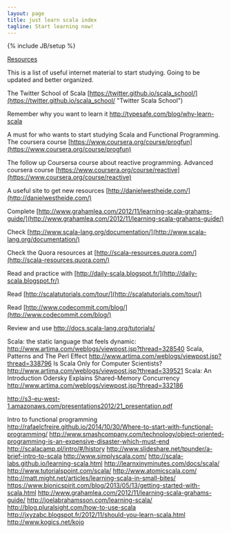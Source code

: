 ```yaml
---
layout: page
title: just learn scala index
tagline: Start learning now!
---
```

{% include JB/setup %}

[Resources](../resources.html)

This is a list of useful internet material to start studying. Going to be updated and better organized.  

The Twitter School of Scala [https://twitter.github.io/scala_school/](https://twitter.github.io/scala_school/ "Twitter Scala School")

Remember why you want to learn it [http://typesafe.com/blog/why-learn-scala ](http://typesafe.com/blog/why-learn-scala  "why-learn-scala")  

A must for who wants to start studying Scala and Functional Programming. The coursera course [https://www.coursera.org/course/progfun](https://www.coursera.org/course/progfun) 

The follow up Coursersa course about reactive programming. Advanced coursera course [https://www.coursera.org/course/reactive](https://www.coursera.org/course/reactive)  

A useful site to get new resources [http://danielwestheide.com/](http://danielwestheide.com/)  

Complete [http://www.grahamlea.com/2012/11/learning-scala-grahams-guide/](http://www.grahamlea.com/2012/11/learning-scala-grahams-guide/)  

Check [http://www.scala-lang.org/documentation/](http://www.scala-lang.org/documentation/) 

Check the Quora resources at [http://scala-resources.quora.com/](http://scala-resources.quora.com/) 

Read and practice with [http://daily-scala.blogspot.fr/](http://daily-scala.blogspot.fr/)  

Read [http://scalatutorials.com/tour/](http://scalatutorials.com/tour/)

Read [http://www.codecommit.com/blog/](http://www.codecommit.com/blog/) 

Review and use [http://docs.scala-lang.org/tutorials/ ](http://docs.scala-lang.org/tutorials/) 



Scala: the static language that feels dynamic: http://www.artima.com/weblogs/viewpost.jsp?thread=328540
Scala, Patterns and The Perl Effect http://www.artima.com/weblogs/viewpost.jsp?thread=338796 
Is Scala Only for Computer Scientists?
http://www.artima.com/weblogs/viewpost.jsp?thread=339521 
Scala: An Introduction
Odersky Explains Shared-Memory Concurrency
http://www.artima.com/weblogs/viewpost.jsp?thread=332186

http://s3-eu-west-1.amazonaws.com/presentations2012/21_presentation.pdf

Intro to functional programming http://rafaelcfreire.github.io/2014/10/30/Where-to-start-with-functional-programming/
http://www.smashcompany.com/technology/object-oriented-programming-is-an-expensive-disaster-which-must-end
http://scalacamp.pl/intro/#/history
http://www.slideshare.net/tpunder/a-brief-intro-to-scala
http://www.simplyscala.com/
http://scala-labs.github.io/learning-scala.html
http://learnxinyminutes.com/docs/scala/
http://www.tutorialspoint.com/scala/
http://www.atomicscala.com/
http://matt.might.net/articles/learning-scala-in-small-bites/
https://www.bionicspirit.com/blog/2013/05/13/getting-started-with-scala.html
http://www.grahamlea.com/2012/11/learning-scala-grahams-guide/
http://joelabrahamsson.com/learning-scala/
http://blog.pluralsight.com/how-to-use-scala
http://jxyzabc.blogspot.fr/2012/11/should-you-learn-scala.html
http://www.kogics.net/kojo
